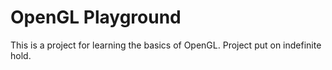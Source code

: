 # OpenGL Playground

This is a project for learning the basics of OpenGL. Project put on indefinite hold.
